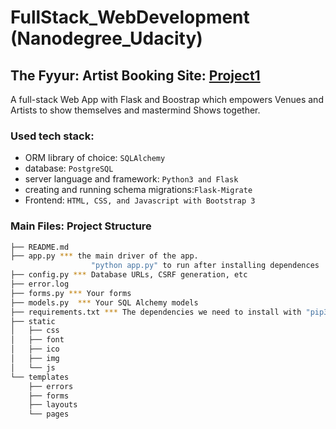 # FullStack_WebDevelopment (Nanodegree_Udacity)       

## The Fyyur: Artist Booking Site: [Project1](https://github.com/BESSETTY-AKHIL/FullStack_NanoDegree__Udacity/tree/master/The-Fyyur-Artist-Booking-Site/The-Fyyur-Artist-Booking-Site)
A full-stack Web App with Flask and Boostrap which empowers Venues and Artists to show themselves and mastermind Shows together.

### Used tech stack:

* ORM library of choice:                 `SQLAlchemy`
* database:                              `PostgreSQL`
* server language and framework:         `Python3 and Flask`
* creating and running schema migrations:`Flask-Migrate`
* Frontend:                              `HTML, CSS, and Javascript with Bootstrap 3` 

### Main Files: Project Structure

  ```sh
  ├── README.md
  ├── app.py *** the main driver of the app. 
                    "python app.py" to run after installing dependences
  ├── config.py *** Database URLs, CSRF generation, etc
  ├── error.log
  ├── forms.py *** Your forms
  ├── models.py  *** Your SQL Alchemy models
  ├── requirements.txt *** The dependencies we need to install with "pip3 install -r requirements.txt"
  ├── static
  │   ├── css 
  │   ├── font
  │   ├── ico
  │   ├── img
  │   └── js
  └── templates
      ├── errors
      ├── forms
      ├── layouts
      └── pages
  ```
